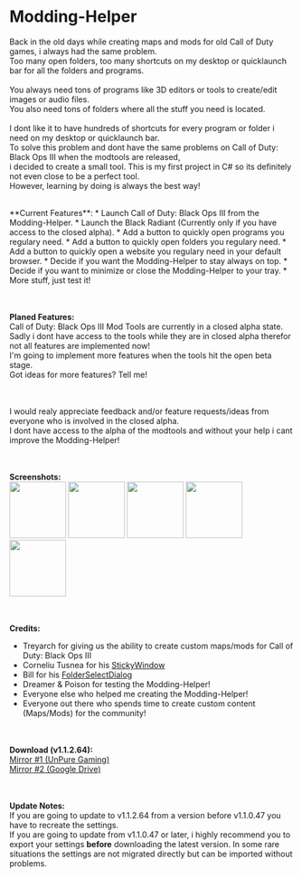 # Modding-Helper

Back in the old days while creating maps and mods for old Call of Duty games, i always had the same problem.<br>Too many open folders, too many shortcuts on my desktop or quicklaunch bar for all the folders and programs.<br><br>You always need tons of programs like 3D editors or tools to create/edit images or audio files.<br>You also need tons of folders where all the stuff you need is located.<br><br>I dont like it to have hundreds of shortcuts for every program or folder i need on my desktop or quicklaunch bar.<br>To solve this problem and dont have the same problems on Call of Duty: Black Ops III when the modtools are released,<br>i decided to create a small tool. This is my first project in C# so its definitely not even close to be a perfect tool.<br>However, learning by doing is always the best way!

<br>
**Current Features**:
* Launch Call of Duty: Black Ops III from the Modding-Helper.
* Launch the Black Radiant (Currently only if you have access to the closed alpha).
* Add a button to quickly open programs you regulary need.
* Add a button to quickly open folders you regulary need.
* Add a button to quickly open a website you regulary need in your default browser.
* Decide if you want the Modding-Helper to stay always on top.
* Decide if you want to minimize or close the Modding-Helper to your tray.
* More stuff, just test it!

<br><br>
**Planed Features:**<br>
Call of Duty: Black Ops III Mod Tools are currently in a closed alpha state.<br>Sadly i dont have access to the tools while they are in closed alpha therefor not all features are implemented now!<br>I'm going to implement more features when the tools hit the open beta stage.<br>Got ideas for more features? Tell me!

<br><br>I would realy appreciate feedback and/or feature requests/ideas from everyone who is involved in the closed alpha.
<br>I dont have access to the alpha of the modtools and without your help i cant improve the Modding-Helper!

<br><br>
**Screenshots:**<br>
<img src="http://unpure-gaming.de/uploads/ckeditor/image/modding.png" width="100">
<img src="http://unpure-gaming.de/uploads/ckeditor/image/programs.png" width="100">
<img src="http://unpure-gaming.de/uploads/ckeditor/image/folder.png" width="100">
<img src="http://unpure-gaming.de/uploads/ckeditor/image/websites.png" width="100">
<img src="http://unpure-gaming.de/uploads/ckeditor/image/settings.png" width="100">

<br><br>
**Credits:**
* Treyarch for giving us the ability to create custom maps/mods for Call of Duty: Black Ops III
* Corneliu Tusnea for his [StickyWindow](http://www.codeproject.com/Articles/6045/Sticky-Windows-How-to-make-your-top-level-forms-to)
* Bill for his [FolderSelectDialog](https://www.lyquidity.com/devblog/?p=136)
* Dreamer & Poison for testing the Modding-Helper!
* Everyone else who helped me creating the Modding-Helper!
* Everyone out there who spends time to create custom content (Maps/Mods) for the community!

<br><br>
**Download (v1.1.2.64):**
<br>[Mirror #1 (UnPure Gaming)](http://unpure-gaming.de/index/files/download/where/55/target/1)
<br>[Mirror #2 (Google Drive)](http://unpure-gaming.de/index/files/download/where/55/target/2)

<br><br>
**Update Notes:**
<br>If you are going to update to v1.1.2.64 from a version before v1.1.0.47 you have to recreate the settings.
<br>If you are going to update from v1.1.0.47 or later, i highly recommend you to export your settings **before** downloading the latest version. In some rare situations the settings are not migrated directly but can be imported without problems.
<br>
